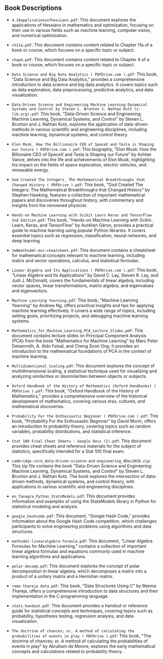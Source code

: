 ## Book Descriptions


- `4.10applicationsofhessians.pdf`: This document explores the applications of Hessians in mathematics and optimization, focusing on their use in various fields such as machine learning, computer vision, and numerical optimization.

- `ch11a.pdf`: This document contains content related to Chapter 11a of a book or course, which focuses on a specific topic or subject.

- `chap4.pdf`: This document contains content related to Chapter 4 of a book or course, which focuses on a specific topic or subject.

- `Data Science and Big Data Analytics ( PDFDrive.com ).pdf`: This book, "Data Science and Big Data Analytics," provides a comprehensive introduction to data science and big data analytics. It covers topics such as data exploration, data preprocessing, predictive analytics, and data visualization.

- `Data-Driven Science and Engineering Machine Learning Dynamical Systems and Control by Steven L. Brunton J. Nathan Kutz (z-lib.org).pdf`: This book, "Data-Driven Science and Engineering: Machine Learning, Dynamical Systems, and Control" by Steven L. Brunton and J. Nathan Kutz, explores the application of data-driven methods in various scientific and engineering disciplines, including machine learning, dynamical systems, and control theory.

- `Elon Musk_ How the Billionaire CEO of SpaceX and Tesla is Shaping our Future ( PDFDrive.com ).pdf`: This biography, "Elon Musk: How the Billionaire CEO of SpaceX and Tesla is Shaping our Future" by Ashlee Vance, delves into the life and achievements of Elon Musk, highlighting his impact on the fields of space exploration, electric vehicles, and renewable energy.

- `God Created The Integers_ The Mathematical Breakthroughs that Changed History ( PDFDrive ).pdf`: This book, "God Created The Integers: The Mathematical Breakthroughs that Changed History" by Stephen Hawking, features a collection of important mathematical papers and discoveries throughout history, with commentary and insights from the renowned physicist.

- `Hands-on Machine Learning with Scikit Learn Keras and TensorFlow 2nd Edition.pdf`: This book, "Hands-on Machine Learning with Scikit-Learn, Keras, and TensorFlow" by Aurélien Géron, provides a practical guide to machine learning using popular Python libraries. It covers essential topics such as regression, classification, neural networks, and deep learning.

- `JeBmaths4ml-mvc-cheatsheet.pdf`: This document contains a cheatsheet for mathematical concepts relevant to machine learning, including matrix and vector operations, calculus, and statistical formulas.

- `Linear Algebra and Its Applications ( PDFDrive.com ).pdf`: This book, "Linear Algebra and Its Applications" by David C. Lay, Steven R. Lay, and Judi J. McDonald, covers the fundamentals of linear algebra, including vector spaces, linear transformations, matrix algebra, and eigenvalues and eigenvectors.

- `Machine Learning Yearning.pdf`: This book, "Machine Learning Yearning" by Andrew Ng, offers practical insights and tips for applying machine learning effectively. It covers a wide range of topics, including setting goals, prioritizing projects, and debugging machine learning systems.

- `Mathematics_for_Machine_Learning_PCA_Lecture_Slides.pdf`: This document contains lecture slides on Principal Component Analysis (PCA) from the book "Mathematics for Machine Learning" by Marc Peter Deisenroth, A. Aldo Faisal, and Cheng Soon Ong. It provides an introduction to the mathematical foundations of PCA in the context of machine learning.

- `Multidimensional_Scaling.pdf`: This document explores the concept of multidimensional scaling, a statistical technique used for visualizing and analyzing similarities or dissimilarities between objects or subjects.

- `Oxford Handbook of the History of Mathematics (Oxford Handbooks) ( PDFDrive ).pdf`: This book, "Oxford Handbook of the History of Mathematics," provides a comprehensive overview of the historical development of mathematics, covering various eras, cultures, and mathematical discoveries.

- `Probability For the Enthusiastic Beginner ( PDFDrive.com ).pdf`: This book, "Probability For the Enthusiastic Beginner" by David Morin, offers an introduction to probability theory, covering topics such as random variables, probability distributions, and statistical inference.


- `Stat 100 Final Cheat Sheets - Google Docs (2).pdf`: This document provides cheat sheets and reference materials for the subject of statistics, specifically intended for a Stat 100 final exam.


- `cambridge-core_data-driven-science-and-engineering_8Dec2020.zip`: This zip file contains the book "Data-Driven Science and Engineering: Machine Learning, Dynamical Systems, and Control" by Steven L. Brunton and J. Nathan Kutz. The book explores the intersection of data-driven methods, dynamical systems, and control theory, with applications in various scientific and engineering disciplines.


- `en_Tanagra_Python_StatsModels.pdf`: This document provides information and examples of using the StatsModels library in Python for statistical modeling and analysis.

- `google_hashcode.pdf`: This document, "Google Hash Code," provides information about the Google Hash Code competition, which challenges participants to solve engineering problems using algorithms and data structures.

- `maths4ml-linearalgebra-formula.pdf`: This document, "Linear Algebra Formulas for Machine Learning," contains a collection of important linear algebra formulas and equations commonly used in machine learning algorithms and applications.

- `polar-decomp.pdf`: This document explores the concept of polar decomposition in linear algebra, which decomposes a matrix into a product of a unitary matrix and a Hermitian matrix.

- `rema thareja data.pdf`: This book, "Data Structures Using C" by Reema Thareja, offers a comprehensive introduction to data structures and their implementation in the C programming language.

- `stats_handout.pdf`: This document provides a handout or reference guide for statistical concepts and techniques, covering topics such as probability, hypothesis testing, regression analysis, and data visualization.



- `The doctrine of chances; or, A method of calculating the probabilities of events in play ( PDFDrive ).pdf`: This book, "The doctrine of chances; or, A method of calculating the probabilities of events in play" by Abraham de Moivre, explores the early mathematical concepts and calculations related to probability theory.
